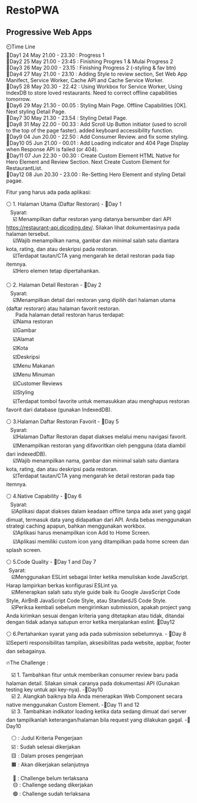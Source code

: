 # RestoPWA

## Progressive Web Apps

⏲️Time Line  
📆Day1 24 May 21.00 - 23.30 : Progress 1  
📆Day2 25 May 21.00 - 23:45 : Finishing Progres 1 & Mulai Progress 2  
📆Day3 26 May 20.00 - 23.15 : Finishing Progress 2 (-styling & fav btn)  
📆Day4 27 May 21.00 - 23.10 : Adding Style to review section, Set Web App Manifect, Service Worker, Cache API and Cache Service Worker.  
📆Day5 28 May 20.30 - 22.42 : Using Workbox for Service Worker, Using IndexDB to store loved restaurants. Need to correct offline capabilities tomorrow.  
📆Day6 29 May 21.30 - 00.05 : Styling Main Page. Offline Capabilities [OK].  Next styling Detail Page.  
📆Day7 30 May 21.30 - 23.54 : Styling Detail Page.  
📆Day8 31 May 22.00 - 00.33 : Add Scroll Up Button initiator (used to scroll to the top of the page faster). added keyboard accessibility function.  
📆Day9 04 Jun 20.00 - 22.50 : Add Consumer Review. and fix some styling.  
📆Day10 05 Jun 21.00 - 00.01 : Add Loading indicator and 404 Page Display when Response API is failed (or 404).  
📆Day11 07 Jun 22.30 - 00.30 : Create Custom Element HTML Native for Hero Element and Review Section. Next Create Custom Element for RestaurantList.  
📆Day12 08 Jun 20.30 - 23.00 : Re-Setting Hero Element and styling Detail pagae.


Fitur yang harus ada pada aplikasi:

⚪ 1. Halaman Utama (Daftar Restoran) - 📆Day 1  
&ensp; Syarat:  
&emsp; ☑️ Menampilkan daftar restoran yang datanya bersumber dari API https://restaurant-api.dicoding.dev/. Silakan lihat dokumentasinya pada halaman tersebut.  
&emsp; ☑️Wajib menampilkan nama, gambar dan minimal salah satu diantara kota, rating, dan atau deskripsi pada restoran.  
&emsp; ☑️Terdapat tautan/CTA yang mengarah ke detail restoran pada tiap itemnya.  
&emsp; ☑️Hero elemen tetap dipertahankan.

⚪ 2. Halaman Detail Restoran - 📆Day 2  
&ensp; Syarat:  
 &emsp; ☑️Menampilkan detail dari restoran yang dipilih dari halaman utama (daftar restoran) atau halaman favorit restoran.  
 &emsp;&ensp; Pada halaman detail restoran harus terdapat:  
 &emsp; ☑️Nama restoran  
 &emsp; ☑️Gambar  
 &emsp; ☑️Alamat  
 &emsp; ☑️Kota  
 &emsp; ☑️Deskripsi  
 &emsp; ☑️Menu Makanan  
 &emsp; ☑️Menu Minuman  
 &emsp; ☑️Customer Reviews  
 &emsp; ☑️Styling  
 &emsp; ☑️Terdapat tombol favorite untuk memasukkan atau menghapus restoran favorit dari database (gunakan IndexedDB).

⚪ 3.Halaman Daftar Restoran Favorit - 📆Day 5  
&ensp; Syarat:  
&emsp; ☑️Halaman Daftar Restoran dapat diakses melalui menu navigasi favorit.  
&emsp; ☑️Menampilkan restoran yang difavoritkan oleh pengguna (data diambil dari indexedDB).  
&emsp; ☑️Wajib menampilkan nama, gambar dan minimal salah satu diantara kota, rating, dan atau deskripsi pada restoran.  
&emsp; ☑️Terdapat tautan/CTA yang mengarah ke detail restoran pada tiap itemnya.

⚪ 4.Native Capability - 📆Day 6  
&ensp; Syarat:  
&emsp;☑️Aplikasi dapat diakses dalam keadaan offline tanpa ada aset yang gagal dimuat, termasuk data yang didapatkan dari API. Anda bebas menggunakan strategi caching apapun, bahkan menggunakan workbox.  
&emsp; ☑️Aplikasi harus menampilkan icon Add to Home Screen.  
&emsp; ☑️Aplikasi memiliki custom icon yang ditampilkan pada home screen dan splash screen.  
  
⚪ 5.Code Quality  - 📆Day 1 and Day 7  
&ensp;Syarat:  
&emsp;☑️Menggunakan ESLint sebagai linter ketika menuliskan kode JavaScript. Harap lampirkan berkas konfigurasi ESLint ya.  
&emsp;☑️Menerapkan salah satu style guide baik itu Google JavaScript Code Style, AirBnB JavaScript Code Style, atau StandardJS Code Style.  
&emsp;☑️Periksa kembali sebelum mengirimkan submission, apakah project yang Anda kirimkan sesuai dengan kriteria yang ditetapkan atau tidak, ditandai dengan tidak adanya satupun error ketika menjalankan eslint.  📆Day12  
  
⚪ 6.Pertahankan syarat yang ada pada submission sebelumnya. - 📆Day 8  
☑️Seperti responsibilitas tampilan, aksesibilitas pada website, appbar, footer dan sebagainya.  

🔥The Challenge :  
  
&emsp;☑️ 1. Tambahkan fitur untuk memberikan consumer review baru pada halaman detail. Silakan simak caranya pada dokumentasi API (Gunakan testing key untuk api key-nya).  -📆Day10  
&emsp;☑️  2. Alangkah baiknya bila Anda menerapkan Web Component secara native menggunakan Custom Element. -📆Day 11 and 12  
&emsp;☑️ 3. Tambahkan indikator loading ketika data sedang dimuat dari server dan tampilkanlah keterangan/halaman bila request yang dilakukan gagal.  -📆Day10  
  
&emsp;⚪ : Judul Kriteria Pengerjaan    
&emsp;☑️ : Sudah selesai dikerjakan  
&emsp;🟨 : Dalam proses pengerjaan  
&emsp;🟧 : Akan dikerjakan selanjutnya  
  
&emsp; 🔴 : Challenge belum terlaksana  
&emsp; 🟡 : Challenge sedang dikerjakan  
&emsp; 🟢 : Challenge sudah terlaksana  

